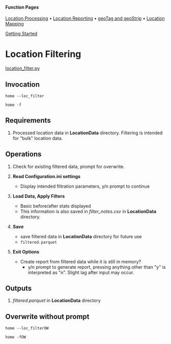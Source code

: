 #### Function Pages
[Location Processing](/docs/Location%20Processing.md)
• [Location Reporting](/docs/Location%20Reporting.md)
• [geoTag and geoStrip](/docs/geoTag.md)
• [Location Mapping](/docs/Mapping.md)

[Getting Started](/docs/Getting%20Started.md)


# Location Filtering

[location_filter.py](/src/GLU/location_filter.py)

## Invocation

`home --loc_filter`

`home -f`

## Requirements

1.  Processed location data in **LocationData** directory. Filtering is intended for "bulk" location data.
	
## Operations

1. Check for existing filtered data, prompt for overwrite.

2. **Read Configuration.ini settings**
	- Display intended filtration parameters, y/n prompt to continue

3. **Load Data, Apply Filters**
	- Basic before/after stats displayed
	- This information is also saved in *filter_notes.csv* in **LocationData** directory.

4. **Save**
	- save filtered data in **LocationData** directory for future use
	- `filtered.parquet`
	
5. **Exit Options**
	- Create report from filtered  data while it is still in memory?
		- y/n prompt to generate report, pressing anything other than "y" is interpreted as "n". Slight lag after input may occur.

## Outputs

1. *filtered.parquet* in **LocationData** directory

## Overwrite without prompt

`home --loc_filterOW`

`home -fOW`
